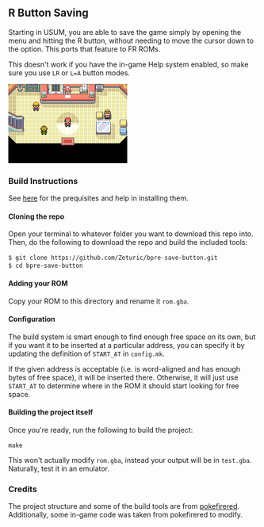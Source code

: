 ## R Button Saving

Starting in USUM, you are able to save the game simply by opening the menu and hitting the R button, without needing to move the cursor down to the option. This ports that feature to FR ROMs.

This doesn't work if you have the in-game Help system enabled, so make sure you use `LR` or `L=A` button modes.

![](bpre-save-button.gif)

### Build Instructions

See [here](https://gist.github.com/Zeturic/db1611cc7b17c3140f9b9af32e1b596b) for the prequisites and help in installing them.

#### Cloning the repo

Open your terminal to whatever folder you want to download this repo into. Then, do the following to download the repo and build the included tools:

```shell
$ git clone https://github.com/Zeturic/bpre-save-button.git
$ cd bpre-save-button
```

#### Adding your ROM

Copy your ROM to this directory and rename it `rom.gba`.

#### Configuration

The build system is smart enough to find enough free space on its own, but if you want it to be inserted at a particular address, you can specify it by updating the definition of `START_AT` in `config.mk`.

If the given address is acceptable (i.e. is word-aligned and has enough bytes of free space), it will be inserted there. Otherwise, it will just use `START_AT` to determine where in the ROM it should start looking for free space.

#### Building the project itself

Once you're ready, run the following to build the project:

```shell
make
```

This won't actually modify `rom.gba`, instead your output will be in `test.gba`. Naturally, test it in an emulator.

### Credits

The project structure and some of the build tools are from [pokefirered](https://github.com/pret/pokefirered). Additionally, some in-game code was taken from pokefirered to modify.
